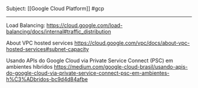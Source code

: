 Subject: [[Google Cloud Platform]] #gcp  

---
Load Balancing:
https://cloud.google.com/load-balancing/docs/internal#traffic_distribution


About VPC hosted services
https://cloud.google.com/vpc/docs/about-vpc-hosted-services#subnet-capacity

Usando APIs do Google Cloud via Private Service Connect (PSC) em ambientes híbridos
https://medium.com/google-cloud-brasil/usando-apis-do-google-cloud-via-private-service-connect-psc-em-ambientes-h%C3%ADbridos-bc9d4d84afbe

